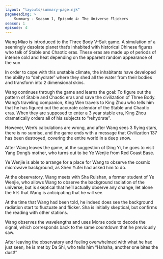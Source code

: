 ```yaml
---
layout: "layouts/summary-page.njk"
pageHeading: >
    Summary - Season 1, Episode 4: The Universe Flickers
season: 1
episode: 4
---
```


Wang Miao is introduced to the Three Body V-Suit game. A simulation of a seemingly desolate planet that’s inhabited with historical Chinese figures who talk of Stable and Chaotic eras. These eras are made up of periods of intense cold and heat depending on the apparent random appearance of the sun.

In order to cope with this unstable climate, the inhabitants have developed the ability to “dehydrate” where they shed all the water from their bodies and transform into 2 dimensional skins.

Wang continues through the game and learns the goal: To figure out the pattern of Stable and Chaotic eras and save the civilization of Three Body.
Wang’s traveling companion, King Wen travels to King Zhou who tells him that he has figured out the accurate calendar of the Stable and Chaotic eras. When they are supposed to enter a 3 year stable era, King Zhou dramatically orders all of his subjects to “rehydrate”. 

However, Wen’s calculations are wrong, and after Wang sees 3 flying stars, there is no sunrise, and the game ends with a message that Civilization 137 has been destroyed, covering the entire world in a deep snow.

After Wang leaves the game, at the suggestion of Ding Yi, he goes to visit Yang Dong’s mother, who turns out to be Ye Wenjie from Red Coast Base.

Ye Wenjie is able to arrange for a place for Wang to observe the cosmic microwave background, as Shen Yufei had asked him to do.

At the observatory, Wang meets with Sha Ruishan, a former student of Ye Wenjie, who allows Wang to observe the background radiation of the universe, but is skeptical that he’ll actually observe any change, let alone the 5% that Wang is anticipating that he will see.

At the time that Wang had been told, he indeed does see the background radiation start to fluctuate and flicker. Sha is initially skeptical, but confirms the reading with other stations.

Wang observes the wavelengths and uses Morse code to decode the signal, which corresponds back to the same countdown that he previously saw.

After leaving the observatory and feeling overwhelmed with what he had just seen, he is met by Da Shi, who tells him “Hahaha, another one bites the dust!”
